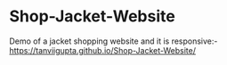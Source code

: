 # Shop-Jacket-Website
Demo of a jacket shopping website and it is responsive:-
https://tanviigupta.github.io/Shop-Jacket-Website/

